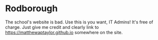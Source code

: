 # Rodborough

The school's website is bad. Use this is you want, IT Admins! It's free of charge. Just give me credit and clearly link to https://matthewaptaylor.github.io somewhere on the site.
